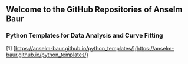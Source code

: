 ## Welcome to the GitHub Repositories of Anselm Baur


### Python Templates for Data Analysis and Curve Fitting
[1] [https://anselm-baur.github.io/python_templates/](https://anselm-baur.github.io/python_templates/)
